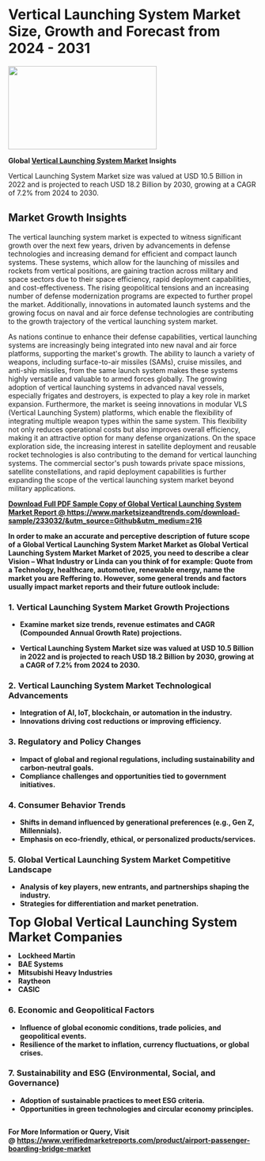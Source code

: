 <H1>Vertical Launching System Market Size, Growth and Forecast from 2024 - 2031</H1><img class="aligncenter size-medium wp-image-584254" src="https://thirdeyenews.in/wp-content/uploads/2024/09/Global-Market-Research-300x168.jpeg" alt="" width="300" height="168" /><p><strong>Global&nbsp;<a href="https://www.marketsizeandtrends.com/download-sample/233032/&amp;utm_source=Github&utm_medium=216">Vertical Launching System Market</a> Insights</strong></p><p>Vertical Launching System Market size was valued at USD 10.5 Billion in 2022 and is projected to reach USD 18.2 Billion by 2030, growing at a CAGR of 7.2% from 2024 to 2030.</p><p><h2>Market Growth Insights</h2> <p>The vertical launching system market is expected to witness significant growth over the next few years, driven by advancements in defense technologies and increasing demand for efficient and compact launch systems. These systems, which allow for the launching of missiles and rockets from vertical positions, are gaining traction across military and space sectors due to their space efficiency, rapid deployment capabilities, and cost-effectiveness. The rising geopolitical tensions and an increasing number of defense modernization programs are expected to further propel the market. Additionally, innovations in automated launch systems and the growing focus on naval and air force defense technologies are contributing to the growth trajectory of the vertical launching system market.</p> <p><strong><a href="#"></a></strong></p> <p>As nations continue to enhance their defense capabilities, vertical launching systems are increasingly being integrated into new naval and air force platforms, supporting the market's growth. The ability to launch a variety of weapons, including surface-to-air missiles (SAMs), cruise missiles, and anti-ship missiles, from the same launch system makes these systems highly versatile and valuable to armed forces globally. The growing adoption of vertical launching systems in advanced naval vessels, especially frigates and destroyers, is expected to play a key role in market expansion. Furthermore, the market is seeing innovations in modular VLS (Vertical Launching System) platforms, which enable the flexibility of integrating multiple weapon types within the same system. This flexibility not only reduces operational costs but also improves overall efficiency, making it an attractive option for many defense organizations. On the space exploration side, the increasing interest in satellite deployment and reusable rocket technologies is also contributing to the demand for vertical launching systems. The commercial sector's push towards private space missions, satellite constellations, and rapid deployment capabilities is further expanding the scope of the vertical launching system market beyond military applications.</p> <p><strong><a href="#"></p><p><span class=""><strong>Download Full PDF Sample Copy of Global Vertical Launching System Market Report</strong> @ <a href="https://www.marketsizeandtrends.com/download-sample/233032/&amp;utm_source=Github&utm_medium=216" target="_blank">https://www.marketsizeandtrends.com/download-sample/233032/&amp;utm_source=Github&utm_medium=216</a></span></p><p>In order to make an accurate and perceptive description of future scope of a Global&nbsp;Vertical Launching System Market Market as Global&nbsp;Vertical Launching System Market Market of 2025, you need to describe a clear Vision &ndash; What Industry or Linda can you think of for example: Quote from a Technology, healthcare, automotive, renewable energy, name the market you are Reffering to. However, some general trends and factors usually impact market reports and their future outlook include:</p><h3>1.&nbsp;<strong>Vertical Launching System Market Growth Projections</strong></h3><ul><li>Examine market size trends, revenue estimates and CAGR (Compounded Annual Growth Rate) projections.</li><li><p>Vertical Launching System Market size was valued at USD 10.5 Billion in 2022 and is projected to reach USD 18.2 Billion by 2030, growing at a CAGR of 7.2% from 2024 to 2030.</p></li></ul><h3>2.&nbsp;<strong>Vertical Launching System Market Technological Advancements</strong></h3><ul><li>Integration of AI, IoT, blockchain, or automation in the industry.</li><li>Innovations driving cost reductions or improving efficiency.</li></ul><h3>3.&nbsp;<strong>Regulatory and Policy Changes</strong></h3><ul><li>Impact of global and regional regulations, including sustainability and carbon-neutral goals.</li><li>Compliance challenges and opportunities tied to government initiatives.</li></ul><h3>4.&nbsp;<strong>Consumer Behavior Trends</strong></h3><ul><li>Shifts in demand influenced by generational preferences (e.g., Gen Z, Millennials).</li><li>Emphasis on eco-friendly, ethical, or personalized products/services.</li></ul><h3>5.&nbsp;<strong>Global Vertical Launching System Market Competitive Landscape</strong></h3><ul><li>Analysis of key players, new entrants, and partnerships shaping the industry.</li><li>Strategies for differentiation and market penetration.</li></ul><p data-pm-slice="1 1 []"><span style="color: inherit; font-family: inherit; font-size: 25px;">Top Global Vertical Launching System Market Companies</span></p><div class="" data-test-id=""><p><li>Lockheed Martin</li><li> BAE Systems</li><li> Mitsubishi Heavy Industries</li><li> Raytheon</li><li> CASIC</li></p></div><h3>6.&nbsp;<strong>Economic and Geopolitical Factors</strong></h3><ul><li>Influence of global economic conditions, trade policies, and geopolitical events.</li><li>Resilience of the market to inflation, currency fluctuations, or global crises.</li></ul><h3>7.&nbsp;<strong>Sustainability and ESG (Environmental, Social, and Governance)</strong></h3><ul><li>Adoption of sustainable practices to meet ESG criteria.</li><li>Opportunities in green technologies and circular economy principles.</li></ul><h2><strong style="font-size: 14px;">For More Information or Query, Visit @&nbsp;</strong><a style="background-color: #ffffff; font-size: 14px;" href="https://www.marketsizeandtrends.com/report/vertical-launching-system-market/" target="_blank">https://www.verifiedmarketreports.com/product/airport-passenger-boarding-bridge-market</a></h2>
